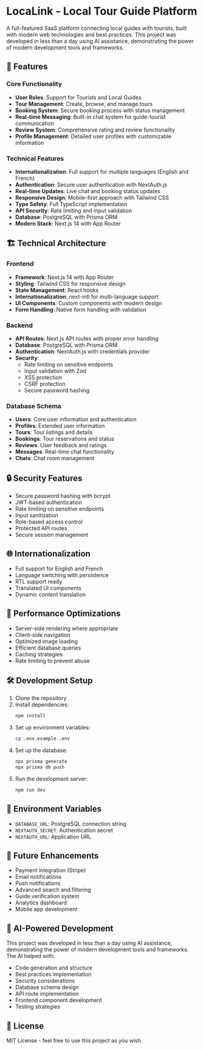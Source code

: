 # LocaLink - Local Tour Guide Platform

A full-featured SaaS platform connecting local guides with tourists, built with modern web technologies and best practices. This project was developed in less than a day using AI assistance, demonstrating the power of modern development tools and frameworks.

## 🌟 Features

### Core Functionality
- **User Roles**: Support for Tourists and Local Guides
- **Tour Management**: Create, browse, and manage tours
- **Booking System**: Secure booking process with status management
- **Real-time Messaging**: Built-in chat system for guide-tourist communication
- **Review System**: Comprehensive rating and review functionality
- **Profile Management**: Detailed user profiles with customizable information

### Technical Features
- **Internationalization**: Full support for multiple languages (English and French)
- **Authentication**: Secure user authentication with NextAuth.js
- **Real-time Updates**: Live chat and booking status updates
- **Responsive Design**: Mobile-first approach with Tailwind CSS
- **Type Safety**: Full TypeScript implementation
- **API Security**: Rate limiting and input validation
- **Database**: PostgreSQL with Prisma ORM
- **Modern Stack**: Next.js 14 with App Router

## 🏗️ Technical Architecture

### Frontend
- **Framework**: Next.js 14 with App Router
- **Styling**: Tailwind CSS for responsive design
- **State Management**: React hooks
- **Internationalization**: next-intl for multi-language support
- **UI Components**: Custom components with modern design
- **Form Handling**: Native form handling with validation

### Backend
- **API Routes**: Next.js API routes with proper error handling
- **Database**: PostgreSQL with Prisma ORM
- **Authentication**: NextAuth.js with credentials provider
- **Security**: 
  - Rate limiting on sensitive endpoints
  - Input validation with Zod
  - XSS protection
  - CSRF protection
  - Secure password hashing

### Database Schema
- **Users**: Core user information and authentication
- **Profiles**: Extended user information
- **Tours**: Tour listings and details
- **Bookings**: Tour reservations and status
- **Reviews**: User feedback and ratings
- **Messages**: Real-time chat functionality
- **Chats**: Chat room management

## 🔒 Security Features
- Secure password hashing with bcrypt
- JWT-based authentication
- Rate limiting on sensitive endpoints
- Input sanitization
- Role-based access control
- Protected API routes
- Secure session management

## 🌐 Internationalization
- Full support for English and French
- Language switching with persistence
- RTL support ready
- Translated UI components
- Dynamic content translation

## 🚀 Performance Optimizations
- Server-side rendering where appropriate
- Client-side navigation
- Optimized image loading
- Efficient database queries
- Caching strategies
- Rate limiting to prevent abuse

## 🛠️ Development Setup

1. Clone the repository
2. Install dependencies:
   ```bash
   npm install
   ```
3. Set up environment variables:
   ```bash
   cp .env.example .env
   ```
4. Set up the database:
   ```bash
   npx prisma generate
   npx prisma db push
   ```
5. Run the development server:
   ```bash
   npm run dev
   ```

## 📝 Environment Variables
- `DATABASE_URL`: PostgreSQL connection string
- `NEXTAUTH_SECRET`: Authentication secret
- `NEXTAUTH_URL`: Application URL

## 🎯 Future Enhancements
- Payment integration (Stripe)
- Email notifications
- Push notifications
- Advanced search and filtering
- Guide verification system
- Analytics dashboard
- Mobile app development

## 🤖 AI-Powered Development
This project was developed in less than a day using AI assistance, demonstrating the power of modern development tools and frameworks. The AI helped with:
- Code generation and structure
- Best practices implementation
- Security considerations
- Database schema design
- API route implementation
- Frontend component development
- Testing strategies

## 📄 License
MIT License - feel free to use this project as you wish.
